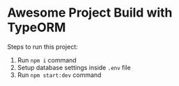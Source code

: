 # Awesome Project Build with TypeORM

Steps to run this project:

1. Run `npm i` command
2. Setup database settings inside `.env` file
3. Run `npm start:dev` command
